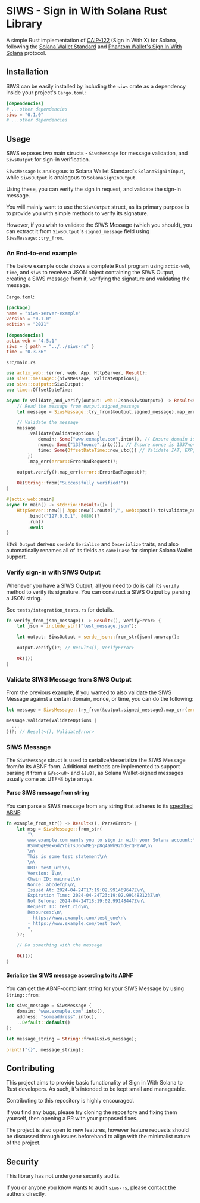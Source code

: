 # SIWS - Sign in With Solana Rust Library

A simple Rust implementation of [CAIP-122](https://github.com/ChainAgnostic/CAIPs/blob/main/CAIPs/caip-122.md) (Sign in With X) for Solana, following the [Solana Wallet Standard](https://github.com/anza-xyz/wallet-standard?tab=readme-ov-file) and [Phantom Wallet's Sign In With Solana](https://github.com/phantom/sign-in-with-solana) protocol.

## Installation

SIWS can be easily installed by including the `siws` crate as a dependency inside your project's `Cargo.toml`:

```toml
[dependencies]
# ...other dependencies
siws = "0.1.0"
# ...other dependencies
```

## Usage

SIWS exposes two main structs - `SiwsMessage` for message validation, and `SiwsOutput` for sign-in verification.

`SiwsMessage` is analogous to Solana Wallet Standard's `SolanaSignInInput`, while `SiwsOutput` is analogous to `SolanaSignInOutput`.

Using these, you can verify the sign in request, and validate the sign-in message. 

You will mainly want to use the `SiwsOutput` struct, as its primary purpose is to provide you with simple methods to verify its signature.

However, if you wish to validate the SIWS Message (which you should), you can extract it from `SiwsOutput`'s `signed_message` field using `SiwsMessage::try_from`.

### An End-to-end example

The below example code shows a complete Rust program using `actix-web`, `time`, and `siws` to receive a JSON object containing the SIWS Output, creating a SIWS message from it, verifying the signature and validating the message.

`Cargo.toml`:
```toml filename="Cargo.toml"
[package]
name = "siws-server-example"
version = "0.1.0"
edition = "2021"

[dependencies]
actix-web = "4.5.1"
siws = { path = "../../siws-rs" }
time = "0.3.36"
```

`src/main.rs`
```rust filename="src/main.rs"
use actix_web::{error, web, App, HttpServer, Result};
use siws::message::{SiwsMessage, ValidateOptions};
use siws::output::SiwsOutput;
use time::OffsetDateTime;

async fn validate_and_verify(output: web::Json<SiwsOutput>) -> Result<String> {
    // Read the message from output.signed_message
    let message = SiwsMessage::try_from(&output.signed_message).map_err(error::ErrorBadRequest)?;

    // Validate the message
    message
        .validate(ValidateOptions {
            domain: Some("www.exmaple.com".into()), // Ensure domain is www.example.com
            nonce: Some("1337nonce".into()), // Ensure nonce is 1337nonce
            time: Some(OffsetDateTime::now_utc()) // Validate IAT, EXP, and NBF according to current time
        })
        .map_err(error::ErrorBadRequest)?;

    output.verify().map_err(error::ErrorBadRequest)?;

    Ok(String::from("Successfully verified!"))
}

#[actix_web::main]
async fn main() -> std::io::Result<()> {
    HttpServer::new(|| App::new().route("/", web::post().to(validate_and_verify)))
        .bind(("127.0.0.1", 8080))?
        .run()
        .await
}

```

`SIWS Output` derives `serde`'s `Serialize` and `Deserialize` traits, and also automatically renames all of its fields as `camelCase` for simpler Solana Wallet support.

### Verify sign-in with SIWS Output

Whenever you have a SIWS Output, all you need to do is call its `verify` method to verify its signature. You can construct a SIWS Output by parsing a JSON string.

See `tests/integration_tests.rs` for details.

```rust
fn verify_from_json_message() -> Result<(), VerifyError> {
    let json = include_str!("test_message.json");

    let output: SiwsOutput = serde_json::from_str(json).unwrap();

    output.verify()?; // Result<(), VerifyError>

    Ok(())
}
```

### Validate SIWS Message from SIWS Output

From the previous example, if you wanted to also validate the SIWS Message against a certain domain, nonce, or time, you can do the following:

```rust
let message = SiwsMessage::try_from(&output.signed_message).map_err(error::ErrorBadRequest)?;

message.validate(ValidateOptions {
  ...
})?; // Result<(), ValidateError>

```

### SIWS Message

The `SiwsMessage` struct is used to serialize/deserialize the SIWS Message from/to its ABNF form.
Additional methods are implemented to support parsing it from a `&Vec<u8>` and `&[u8]`, as Solana Wallet-signed messages usually come as UTF-8 byte arrays.

#### Parse SIWS message from string

You can parse a SIWS message from any string that adheres to its [specified ABNF](https://github.com/phantom/sign-in-with-solana?tab=readme-ov-file#abnf-message-format):

```rust
fn example_from_str() -> Result<(), ParseError> {
    let msg = SiwsMessage::from_str(
        "\
        www.example.com wants you to sign in with your Solana account:\n\
        BSmWDgE9ex6dZYbiTsJGcwMEgFp8q4aWh92hdErQPeVW\n\
        \n\
        This is some test statement\n\
        \n\
        URI: test_uri\n\
        Version: 1\n\
        Chain ID: mainnet\n\
        Nonce: abcdefgh\n\
        Issued At: 2024-04-24T17:19:02.991469647Z\n\
        Expiration Time: 2024-04-24T23:19:02.991482123Z\n\
        Not Before: 2024-04-24T18:19:02.99148447Z\n\
        Request ID: test_rid\n\
        Resources:\n\
        - https://www.example.com/test_one\n\
        - https://www.example.com/test_two\
        ",
    )?;

    // Do something with the message

    Ok(())
}
```

#### Serialize the SIWS message according to its ABNF

You can get the ABNF-compliant string for your SIWS Message by using `String::from`:

```rust
let siws_message = SiwsMessage {
    domain: "www.exmaple.com".into(),
    address: "someaddress".into(),
    ..Default::default()
};

let message_string = String::from(&siws_message);

print!("{}", message_string);
```

## Contributing

This project aims to provide basic functionality of Sign in With Solana to Rust developers. As such, it's intended to be kept small and manageable.

Contributing to this repository is highly encouraged. 

If you find any bugs, please try cloning the repository and fixing them yourself, then opening a PR with your proposed fixes.

The project is also open to new features, however feature requests should be discussed through issues beforehand to align with the minimalist nature of the project.

## Security

This library has not undergone security audits.

If you or anyone you know wants to audit `siws-rs`, please contact the authors directly.
